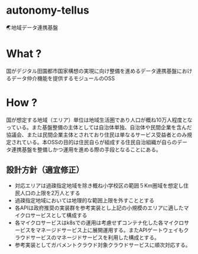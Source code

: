 # autonomy-tellus
🌏地域データ連携基盤

# What ?
国がデジタル田園都市国家構想の実現に向け整備を進めるデータ連携基盤におけるデータ仲介機能を提供するモジュールのOSS

# How ?
国が想定する地域（エリア）単位は地域生活圏であり人口が概ね10万人程度となっている。また基盤整備の主体としては自治体単独、自治体や民間企業を含んだ協議会、または民間企業主体とされており住民は単なるサービス受益者とのみ規定されている。本OSSの目的は住民自らが組成する住民自治組織が自らのデータ連携基盤を整備しかつ運用を進める際の手段となることにある。

## 設計方針（適宜修正）

- 対応エリアは過疎指定地域を除き概ね小学校区の範囲５Km圏域を想定し住民人口の上限を2万人とする
- 過疎指定地域においては地理的な範囲上限を外すこととする
- 各APIは政府推奨の実装群を参考実装とし上記の小規模のエリアに適したマイクロサービスとして構成する
- 各マイクロサービスはk8sでの運用は考慮せずコンテナ化した各マイクロサービスをマネージドサービス上に展開運用する。またAPIゲートウェイもクラウドサービスのマネージドサービスを利用した構成とする。
- 参考実装としてガバメントクラウド対象クラウドサービスに順次対応する。
